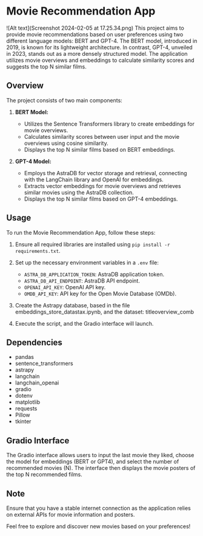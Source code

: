 # Movie Recommendation App
![Alt text](Screenshot 2024-02-05 at 17.25.34.png)
This project aims to provide movie recommendations based on user preferences using two different language models: BERT and GPT-4. The BERT model, introduced in 2019, is known for its lightweight architecture. In contrast, GPT-4, unveiled in 2023, stands out as a more densely structured model. The application utilizes movie overviews and embeddings to calculate similarity scores and suggests the top N similar films. 

## Overview

The project consists of two main components:

1. **BERT Model:**
   - Utilizes the Sentence Transformers library to create embeddings for movie overviews.
   - Calculates similarity scores between user input and the movie overviews using cosine similarity.
   - Displays the top N similar films based on BERT embeddings.

2. **GPT-4 Model:**
   - Employs the AstraDB for vector storage and retrieval, connecting with the LangChain library and OpenAI for embeddings.
   - Extracts vector embeddings for movie overviews and retrieves similar movies using the AstraDB collection.
   - Displays the top N similar films based on GPT-4 embeddings.

## Usage

To run the Movie Recommendation App, follow these steps:

1. Ensure all required libraries are installed using `pip install -r requirements.txt`.

2. Set up the necessary environment variables in a `.env` file:
   - `ASTRA_DB_APPLICATION_TOKEN`: AstraDB application token.
   - `ASTRA_DB_API_ENDPOINT`: AstraDB API endpoint.
   - `OPENAI_API_KEY`: OpenAI API key.
   - `OMDB_API_KEY`: API key for the Open Movie Database (OMDb).

3. Create the Astrapy database, based in the file embeddings_store_datastax.ipynb, and the dataset: titleoverview_comb

4. Execute the script, and the Gradio interface will launch.

## Dependencies

- pandas
- sentence_transformers
- astrapy
- langchain
- langchain_openai
- gradio
- dotenv
- matplotlib
- requests
- Pillow
- tkinter

## Gradio Interface

The Gradio interface allows users to input the last movie they liked, choose the model for embeddings (BERT or GPT4), and select the number of recommended movies (N). The interface then displays the movie posters of the top N recommended films.

## Note

Ensure that you have a stable internet connection as the application relies on external APIs for movie information and posters.

Feel free to explore and discover new movies based on your preferences!
